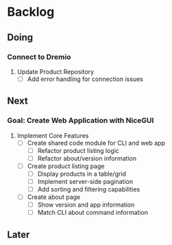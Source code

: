 # Backlog

## Doing

### Connect to Dremio

1. Update Product Repository
   * [ ] Add error handling for connection issues

## Next

### Goal: Create Web Application with NiceGUI

1. Implement Core Features
   * [ ] Create shared code module for CLI and web app
     * [ ] Refactor product listing logic
     * [ ] Refactor about/version information
   * [ ] Create product listing page
     * [ ] Display products in a table/grid
     * [ ] Implement server-side pagination
     * [ ] Add sorting and filtering capabilities
   * [ ] Create about page
     * [ ] Show version and app information
     * [ ] Match CLI about command information

## Later
